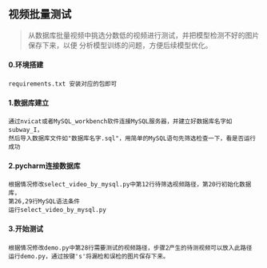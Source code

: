 ## 视频批量测试
> 从数据库批量视频中挑选分数低的视频进行测试，并把模型检测不好的图片保存下来，以便
> 分析模型训练的问题，方便后续模型优化。

#### 0.环境搭建
```
requirements.txt 安装对应的包即可
```

#### 1.数据库建立
```
通过nvicat或者MySQL_workbench软件连接MySQL服务器，并建立好数据库名字如subway_I，
然后导入数据库文件如"数据库名字.sql"，用简单的MySQL语句先筛选检查一下，看是否运行成功
```

#### 2.pycharm连接数据库
```
根据情况修改select_video_by_mysql.py中第12行待筛选视频路径，第20行初始化数据库，
第26,29行MySQL语法条件
运行select_video_by_mysql.py
```

#### 3.开始测试
```
根据情况修改demo.py中第28行需要测试的视频路径，步骤2产生的待测视频可以放入此路径
运行demo.py，通过按键's'将漏检和误检的图片保存下来。
```